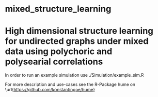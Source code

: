 # mixed_structure_learning

# High dimensional structure learning for undirected graphs under mixed data using polychoric and polysearial correlations

In order to run an example simulation use ./Simulation/example_sim.R

For more description and use-cases see the R-Package hume on \url{https://github.com/konstantingoe/hume}